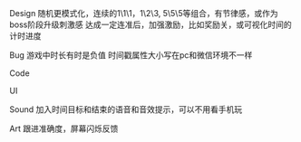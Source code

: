 Design
    随机更模式化，连续的1\1\1，1\2\3, 5\5\5等组合，有节律感，或作为boss阶段升级刺激感
	达成一定连准后，加强激励，比如奖励关，或可视化时间的计时进度


Bug
    游戏中时长有时是负值
    时间戳属性大小写在pc和微信环境不一样

Code


UI


Sound
	加入时间目标和结束的语音和音效提示，可以不用看手机玩

Art
	跟进准确度，屏幕闪烁反馈
